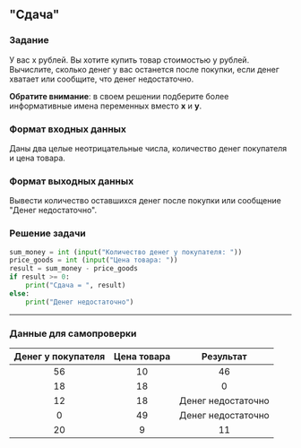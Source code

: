 ## "Сдача"

### Задание

У вас x рублей. Вы хотите купить товар стоимостью y рублей. \
Вычислите, сколько денег у вас останется после покупки, если денег хватает или сообщите, что денег недостаточно.

**Обратите внимание**: в своем решении подберите более информативные имена переменных вместо **x** и **y**. 

### Формат входных данных

Даны два целые неотрицательные числа, количество денег покупателя и цена товара.

### Формат выходных данных

Вывести количество оставшихся денег после покупки или сообщение "Денег недостаточно".

### Решение задачи

```python
sum_money = int (input("Количество денег у покупателя: "))
price_goods = int (input("Цена товара: "))
result = sum_money - price_goods
if result >= 0:
    print("Сдача = ", result)
else:
    print("Денег недостаточно")
```

---

### Данные для самопроверки

| Денег у покупателя | Цена товара | Результат |
| :---: | :---: | :---: |
|   56  |  10    |  46  |
|   18  |  18    |  0   |
|   12  |  18    |  Денег недостаточно   |
|   0   |  49    |  Денег недостаточно   |
|   20   |  9   |  11   |

